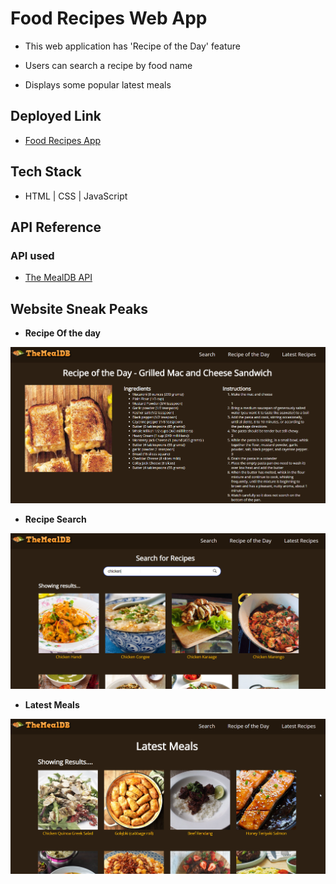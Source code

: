 
# Food Recipes Web App

- This web application has 'Recipe of the Day' feature  

- Users can search a recipe by food name

- Displays some popular latest meals


## Deployed Link

- [Food Recipes App](https://quirky-goldberg-a1edbd.netlify.app/)

## Tech Stack

- HTML | CSS | JavaScript


## API Reference

### API used

- [The MealDB API](https://www.themealdb.com/api.php)


## Website Sneak Peaks

- **Recipe Of the day**

![Recipe Of the day](./Website%20Sneak%20Peeks/1.png?raw=true)

- **Recipe Search**

![Recipe Search](./Website%20Sneak%20Peeks/2.png?raw=true)

- **Latest Meals**

![Latest Meals](./Website%20Sneak%20Peeks/3.png?raw=true)






